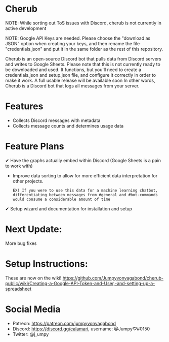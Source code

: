 # Cherub
NOTE: While sorting out ToS issues with Discord, cherub is not currently in active development

NOTE: Google API Keys are needed. Please choose the "download as JSON" option when creating your keys, and then rename the file "credentials.json" and put it in the same folder as the rest of this repository.

Cherub is an open-source Discord bot that pulls data from Discord servers and writes to Google Sheets.
Please note that this is not currently ready to be downloaded and used. It functions, but you'll need to create a credentials.json and setup.json file, and configure it correctly in order to make it work. A full usable release will be available soon
In other words, Cherub is a Discord bot that logs all messages from your server.

# Features
- Collects Discord messages with metadata
- Collects message counts and determines usage data

# Feature Plans
✔ Have the graphs actually embed within Discord (Google Sheets is a pain to work with)

- Improve data sorting to allow for more efficient data interpretation for other projects. 
      
      EX) If you were to use this data for a machine learning chatbot, differentiating between messages from #general and #bot-commands would consume a considerable amount of time

✔ Setup wizard and documentation for installation and setup

# Next Update:
More bug fixes

# Setup Instructions:
These are now on the wiki! 
https://github.com/Jumpyvonvagabond/cherub-public/wiki/Creating-a-Google-API-Token-and-User,-and-setting-up-a-spreadsheet

# Social Media
- Patreon: https://patreon.com/jumpyvonvagabond
- Discord: https://discord.gg/calamari, username: @Jumpy♡#0150
- Twitter: @j_umpy
